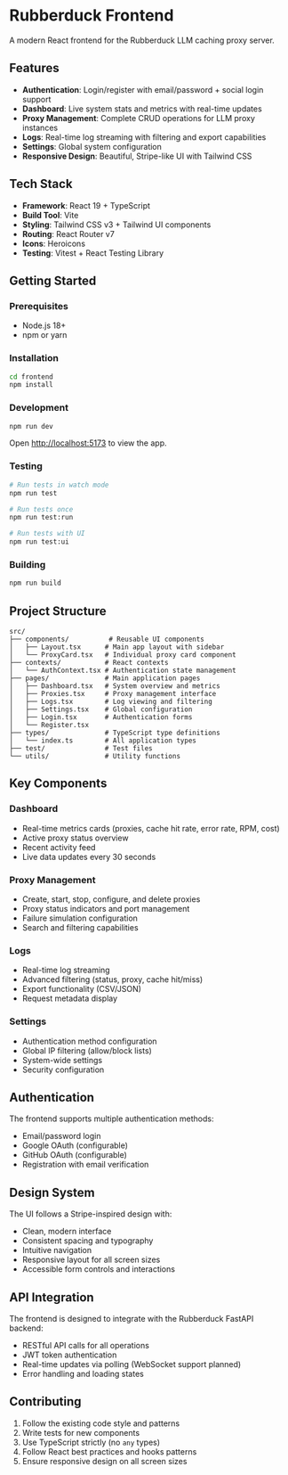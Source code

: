 # Rubberduck Frontend

A modern React frontend for the Rubberduck LLM caching proxy server.

## Features

- **Authentication**: Login/register with email/password + social login support
- **Dashboard**: Live system stats and metrics with real-time updates
- **Proxy Management**: Complete CRUD operations for LLM proxy instances
- **Logs**: Real-time log streaming with filtering and export capabilities
- **Settings**: Global system configuration
- **Responsive Design**: Beautiful, Stripe-like UI with Tailwind CSS

## Tech Stack

- **Framework**: React 19 + TypeScript
- **Build Tool**: Vite
- **Styling**: Tailwind CSS v3 + Tailwind UI components
- **Routing**: React Router v7
- **Icons**: Heroicons
- **Testing**: Vitest + React Testing Library

## Getting Started

### Prerequisites

- Node.js 18+ 
- npm or yarn

### Installation

```bash
cd frontend
npm install
```

### Development

```bash
npm run dev
```

Open [http://localhost:5173](http://localhost:5173) to view the app.

### Testing

```bash
# Run tests in watch mode
npm run test

# Run tests once
npm run test:run

# Run tests with UI
npm run test:ui
```

### Building

```bash
npm run build
```

## Project Structure

```
src/
├── components/          # Reusable UI components
│   ├── Layout.tsx      # Main app layout with sidebar
│   └── ProxyCard.tsx   # Individual proxy card component
├── contexts/           # React contexts
│   └── AuthContext.tsx # Authentication state management
├── pages/              # Main application pages
│   ├── Dashboard.tsx   # System overview and metrics
│   ├── Proxies.tsx     # Proxy management interface
│   ├── Logs.tsx        # Log viewing and filtering
│   ├── Settings.tsx    # Global configuration
│   ├── Login.tsx       # Authentication forms
│   └── Register.tsx    
├── types/              # TypeScript type definitions
│   └── index.ts        # All application types
├── test/               # Test files
└── utils/              # Utility functions
```

## Key Components

### Dashboard
- Real-time metrics cards (proxies, cache hit rate, error rate, RPM, cost)
- Active proxy status overview
- Recent activity feed
- Live data updates every 30 seconds

### Proxy Management
- Create, start, stop, configure, and delete proxies
- Proxy status indicators and port management
- Failure simulation configuration
- Search and filtering capabilities

### Logs
- Real-time log streaming
- Advanced filtering (status, proxy, cache hit/miss)
- Export functionality (CSV/JSON)
- Request metadata display

### Settings
- Authentication method configuration
- Global IP filtering (allow/block lists)
- System-wide settings
- Security configuration

## Authentication

The frontend supports multiple authentication methods:

- Email/password login
- Google OAuth (configurable)
- GitHub OAuth (configurable)
- Registration with email verification

## Design System

The UI follows a Stripe-inspired design with:

- Clean, modern interface
- Consistent spacing and typography
- Intuitive navigation
- Responsive layout for all screen sizes
- Accessible form controls and interactions

## API Integration

The frontend is designed to integrate with the Rubberduck FastAPI backend:

- RESTful API calls for all operations
- JWT token authentication
- Real-time updates via polling (WebSocket support planned)
- Error handling and loading states

## Contributing

1. Follow the existing code style and patterns
2. Write tests for new components
3. Use TypeScript strictly (no `any` types)
4. Follow React best practices and hooks patterns
5. Ensure responsive design on all screen sizes